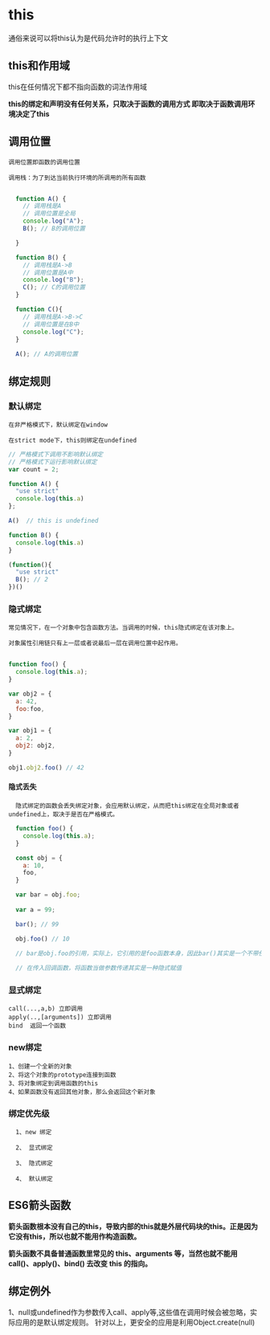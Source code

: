 # this
  
  通俗来说可以将this认为是代码允许时的执行上下文

  ## this和作用域
  
  this在任何情况下都不指向函数的词法作用域

  **this的绑定和声明没有任何关系，只取决于函数的调用方式
    即取决于函数调用环境决定了this**

  ## 调用位置

    调用位置即函数的调用位置

    调用栈：为了到达当前执行环境的所调用的所有函数

  ```js

    function A() {
      // 调用栈是A
      // 调用位置是全局
      console.log("A");
      B(); // B的调用位置

    }

    function B() {
      // 调用栈是A->B
      // 调用位置是A中
      console.log("B");
      C(); // C的调用位置
    }

    function C(){
      // 调用栈是A->B->C
      // 调用位置是在B中
      console.log("C");
    }
    
    A(); // A的调用位置
  ```

  ## 绑定规则

   ### 默认绑定

    在非严格模式下，默认绑定在window
    
    在strict mode下，this则绑定在undefined

  ```js
  // 严格模式下调用不影响默认绑定
  // 严格模式下运行影响默认绑定
  var count = 2;

  function A() {
    "use strict"
    console.log(this.a)
  };
  
  A()  // this is undefined

  function B() {
    console.log(this.a)
  }
  
  (function(){
    "use strict"
    B(); // 2
  })()
  ```

  ### 隐式绑定

    常见情况下，在一个对象中包含函数方法。当调用的时候，this隐式绑定在该对象上。

    对象属性引用链只有上一层或者说最后一层在调用位置中起作用。

  ```js

  function foo() {
    console.log(this.a);
  }

  var obj2 = {
    a: 42,
    foo:foo,
  }

  var obj1 = {
    a: 2,
    obj2: obj2,
  }

  obj1.obj2.foo() // 42

  ```
  #### 隐式丢失

      隐式绑定的函数会丢失绑定对象，会应用默认绑定，从而把this绑定在全局对象或者undefined上，取决于是否在严格模式。

  ```js
    function foo() {
      console.log(this.a);
    }

    const obj = {
      a: 10,
      foo,
    }

    var bar = obj.foo;
    
    var a = 99;

    bar(); // 99

    obj.foo() // 10

    // bar是obj.foo的引用，实际上，它引用的是foo函数本身，因此bar()其实是一个不带任何修饰的函数调用，应用了默认绑定。
    
    // 在传入回调函数，将函数当做参数传递其实是一种隐式赋值

  ```    

  ### 显式绑定
        
    call(...,a,b) 立即调用
    apply(..,[arguments]) 立即调用
    bind  返回一个函数

  ### new绑定

    1、创建一个全新的对象
    2、将这个对象的prototype连接到函数
    3、将对象绑定到调用函数的this
    4、如果函数没有返回其他对象，那么会返回这个新对象

  ### 绑定优先级

      1、new 绑定

      2、 显式绑定

      3、 隐式绑定

      4、 默认绑定
  
## ES6箭头函数

  **箭头函数根本没有自己的this，导致内部的this就是外层代码块的this。正是因为它没有this，所以也就不能用作构造函数。**

  **箭头函数不具备普通函数里常见的 this、arguments 等，当然也就不能用 call()、apply()、bind() 去改变 this 的指向。**

## 绑定例外

  1、null或undefined作为参数传入call、apply等,这些值在调用时候会被忽略，实际应用的是默认绑定规则。
  针对以上，更安全的应用是利用Object.create(null)

    
    
